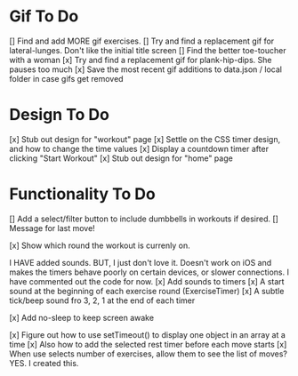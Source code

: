 # Gif To Do

[] Find and add MORE gif exercises.
[] Try and find a replacement gif for lateral-lunges. Don't like the initial title screen
[] Find the better toe-toucher with a woman
[x] Try and find a replacement gif for plank-hip-dips. She pauses too much
[x] Save the most recent gif additions to data.json / local folder in case gifs get removed

# Design To Do

[x] Stub out design for "workout" page
[x] Settle on the CSS timer design, and how to change the time values
[x] Display a countdown timer after clicking "Start Workout"
[x] Stub out design for "home" page 

# Functionality To Do

[] Add a select/filter button to include dumbbells in workouts if desired.
[] Message for last move!

[x] Show which round the workout is currenly on. 

I HAVE added sounds. BUT, I just don't love it. Doesn't work on iOS and makes the timers behave poorly on
certain devices, or slower connections. I have commented out the code for now.
[x] Add sounds to timers
    [x] A start sound at the beginning of each exercise round (ExerciseTimer)
    [x] A subtle tick/beep sound fro 3, 2, 1 at the end of each timer

[x] Add no-sleep to keep screen awake

[x] Figure out how to use setTimeout() to display one object in an array at a time
[x] Also how to add the selected rest timer before each move starts
[x] When use selects number of exercises, allow them to see the list of moves? YES. I created this.
